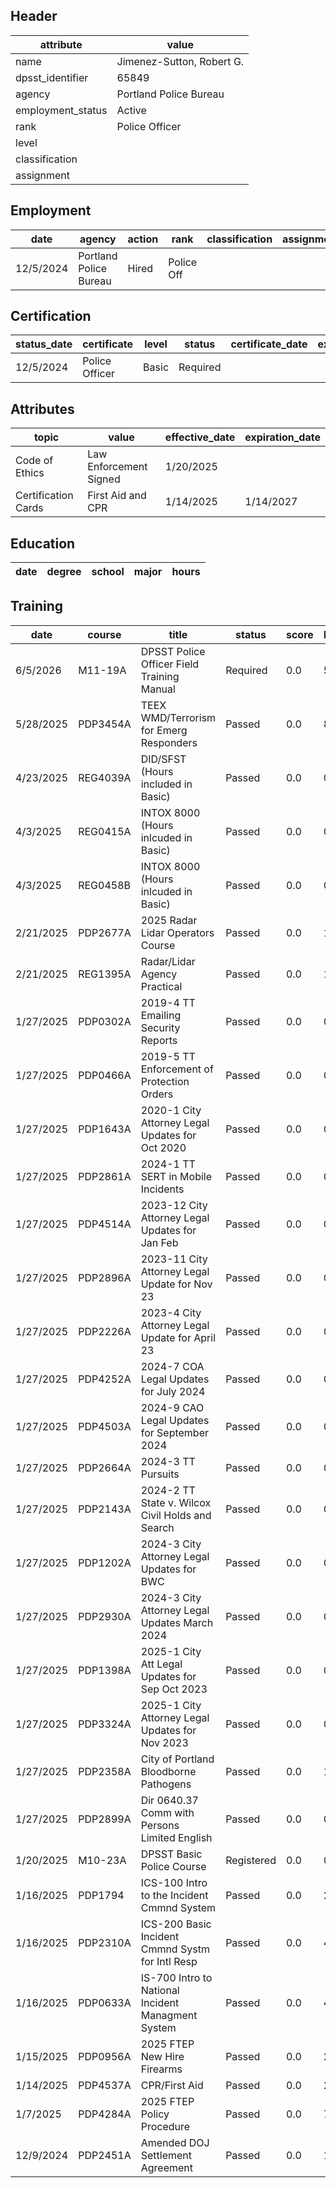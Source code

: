 ## Header
| attribute | value |
| --------- | ----- |
| name | Jimenez-Sutton, Robert G. |
| dpsst_identifier | 65849 |
| agency | Portland Police Bureau |
| employment_status | Active |
| rank | Police Officer |
| level |  |
| classification |  |
| assignment |  |
## Employment
| date | agency | action | rank | classification | assignment |
| ---- | ------ | ------ | ---- | -------------- | ---------- |
| 12/5/2024 | Portland Police Bureau | Hired | Police Off |  |  |
## Certification
| status_date | certificate | level | status | certificate_date | expiration_date | probation_date |
| ----------- | ----------- | ----- | ------ | ---------------- | --------------- | -------------- |
| 12/5/2024 | Police Officer | Basic | Required |  |  | 6/5/2026 |
## Attributes
| topic | value | effective_date | expiration_date |
| ----- | ----- | -------------- | --------------- |
| Code of Ethics | Law Enforcement Signed | 1/20/2025 |  |
| Certification Cards | First Aid and CPR | 1/14/2025 | 1/14/2027 |
## Education
| date | degree | school | major | hours |
| ---- | ------ | ------ | ----- | ----- |
## Training
| date | course | title | status | score | hours |
| ---- | ------ | ----- | ------ | ----- | ----- |
| 6/5/2026 | M11-19A | DPSST Police Officer Field Training Manual | Required | 0.0 | 50.00 |
| 5/28/2025 | PDP3454A | TEEX WMD/Terrorism for Emerg Responders | Passed | 0.0 | 8.00 |
| 4/23/2025 | REG4039A | DID/SFST (Hours included in Basic) | Passed | 0.0 | 0.00 |
| 4/3/2025 | REG0415A | INTOX 8000 (Hours inlcuded in Basic) | Passed | 0.0 | 0.00 |
| 4/3/2025 | REG0458B | INTOX 8000 (Hours inlcuded in Basic) | Passed | 0.0 | 0.00 |
| 2/21/2025 | PDP2677A | 2025 Radar Lidar Operators Course | Passed | 0.0 | 14.00 |
| 2/21/2025 | REG1395A | Radar/Lidar Agency Practical | Passed | 0.0 | 16.00 |
| 1/27/2025 | PDP0302A | 2019-4 TT Emailing Security Reports | Passed | 0.0 | 0.25 |
| 1/27/2025 | PDP0466A | 2019-5 TT Enforcement of Protection Orders | Passed | 0.0 | 0.25 |
| 1/27/2025 | PDP1643A | 2020-1 City Attorney Legal Updates for Oct 2020 | Passed | 0.0 | 0.25 |
| 1/27/2025 | PDP2861A | 2024-1 TT SERT in Mobile Incidents | Passed | 0.0 | 0.25 |
| 1/27/2025 | PDP4514A | 2023-12 City Attorney Legal Updates for Jan  Feb | Passed | 0.0 | 0.25 |
| 1/27/2025 | PDP2896A | 2023-11 City Attorney Legal Update for Nov 23 | Passed | 0.0 | 0.25 |
| 1/27/2025 | PDP2226A | 2023-4 City Attorney Legal Update for April 23 | Passed | 0.0 | 0.25 |
| 1/27/2025 | PDP4252A | 2024-7 COA Legal Updates for July 2024 | Passed | 0.0 | 0.25 |
| 1/27/2025 | PDP4503A | 2024-9 CAO Legal Updates for September 2024 | Passed | 0.0 | 0.50 |
| 1/27/2025 | PDP2664A | 2024-3 TT Pursuits | Passed | 0.0 | 0.25 |
| 1/27/2025 | PDP2143A | 2024-2 TT State v. Wilcox Civil Holds and Search | Passed | 0.0 | 0.25 |
| 1/27/2025 | PDP1202A | 2024-3 City Attorney Legal Updates for BWC | Passed | 0.0 | 0.25 |
| 1/27/2025 | PDP2930A | 2024-3 City Attorney Legal Updates March 2024 | Passed | 0.0 | 0.25 |
| 1/27/2025 | PDP1398A | 2025-1 City Att Legal Updates for Sep  Oct 2023 | Passed | 0.0 | 0.25 |
| 1/27/2025 | PDP3324A | 2025-1 City Attorney Legal Updates for Nov 2023 | Passed | 0.0 | 0.75 |
| 1/27/2025 | PDP2358A | City of Portland Bloodborne Pathogens | Passed | 0.0 | 1.00 |
| 1/27/2025 | PDP2899A | Dir 0640.37 Comm with Persons Limited English | Passed | 0.0 | 0.25 |
| 1/20/2025 | M10-23A | DPSST Basic Police Course | Registered | 0.0 | 0.00 |
| 1/16/2025 | PDP1794 | ICS-100 Intro to the Incident Cmmnd System | Passed | 0.0 | 2.00 |
| 1/16/2025 | PDP2310A | ICS-200 Basic Incident Cmmnd Systm for Intl Resp | Passed | 0.0 | 4.00 |
| 1/16/2025 | PDP0633A | IS-700 Intro to National Incident Managment System | Passed | 0.0 | 4.00 |
| 1/15/2025 | PDP0956A | 2025 FTEP New Hire Firearms | Passed | 0.0 | 25.00 |
| 1/14/2025 | PDP4537A | CPR/First Aid | Passed | 0.0 | 2.50 |
| 1/7/2025 | PDP4284A | 2025 FTEP Policy  Procedure | Passed | 0.0 | 7.00 |
| 12/9/2024 | PDP2451A | Amended DOJ Settlement Agreement | Passed | 0.0 | 1.00 |
